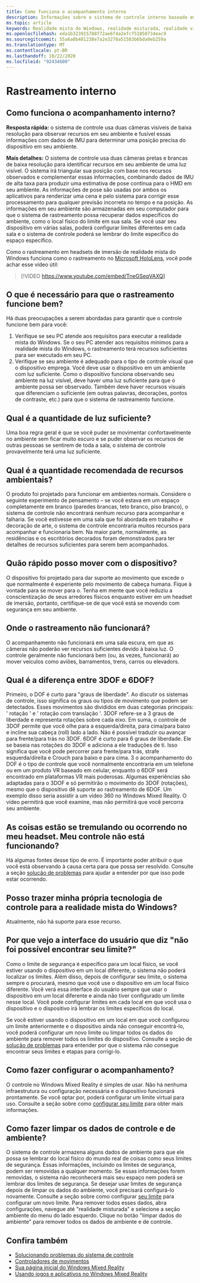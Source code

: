 ```yaml
---
title: Como funciona o acompanhamento interno
description: Informações sobre o sistema de controle interno baseado em câmera usado em headsets de realidade mista do Windows.
ms.topic: article
keywords: Realidade mista do Windows, realidade misturada, realidade virtual, VR, Sr, Inside-Out, dentro do rastreamento, câmera
ms.openlocfilehash: eda1b323915788f72ae6f4a2efcf51850734eac9
ms.sourcegitcommit: 55a6a0b481238e7a2e3278a51583b6bda0eb259a
ms.translationtype: MT
ms.contentlocale: pt-BR
ms.lasthandoff: 10/22/2020
ms.locfileid: "92434600"
---
```

# <a name="inside-out-tracking"></a>Rastreamento interno

## <a name="how-does-inside-out-tracking-work"></a>Como funciona o acompanhamento interno?

**Resposta rápida:** o sistema de controle usa duas câmeras visíveis de baixa resolução para observar recursos em seu ambiente e fusível essas informações com dados de IMU para determinar uma posição precisa do dispositivo em seu ambiente.

**Mais detalhes:** O sistema de controle usa duas câmeras pretas e brancas de baixa resolução para identificar recursos em seu ambiente de uma luz visível. O sistema irá triangular sua posição com base nos recursos observados e complementar essas informações, combinando dados de IMU de alta taxa para produzir uma estimativa de pose contínua para o HMD em seu ambiente. As informações de pose são usadas por ambos os aplicativos para renderizar uma cena e pelo sistema para corrigir esse processamento para qualquer previsão incorreta no tempo e na posição. As informações em seu ambiente são armazenadas em seu computador para que o sistema de rastreamento possa recuperar dados específicos do ambiente, como o local físico do limite em sua sala. Se você usar seu dispositivo em várias salas, poderá configurar limites diferentes em cada sala e o sistema de controle poderá se lembrar do limite específico do espaço específico.

Como o rastreamento em headsets de imersão de realidade mista do Windows funciona como o rastreamento no [Microsoft HoloLens](https://www.microsoft.com/en-us/hololens), você pode achar esse vídeo útil:

>[!VIDEO https://www.youtube.com/embed/TneGSeqVAXQ]

## <a name="what-do-i-need-to-make-tracking-work-well"></a>O que é necessário para que o rastreamento funcione bem?

Há duas preocupações a serem abordadas para garantir que o controle funcione bem para você:
1. Verifique se seu PC atende aos requisitos para executar a realidade mista do Windows. Se o seu PC atender aos requisitos mínimos para a realidade mista do Windows, o rastreamento terá recursos suficientes para ser executado em seu PC.
2. Verifique se seu ambiente é adequado para o tipo de controle visual que o dispositivo emprega. Você deve usar o dispositivo em um ambiente com luz suficiente. Como o dispositivo funciona observando seu ambiente na luz visível, deve haver uma luz suficiente para que o ambiente possa ser observado. Também deve haver recursos visuais que diferenciam o suficiente (em outras palavras, decorações, pontos de contraste, etc.) para que o sistema de rastreamento funcione.

## <a name="how-much-light-is-enough-light"></a>Qual é a quantidade de luz suficiente?

Uma boa regra geral é que se você puder se movimentar confortavelmente no ambiente sem ficar muito escuro e se puder observar os recursos de outras pessoas se sentirem de toda a sala, o sistema de controle provavelmente terá uma luz suficiente.

## <a name="what-is-the-recommended-amount-of-environmental-features"></a>Qual é a quantidade recomendada de recursos ambientais?

O produto foi projetado para funcionar em ambientes normais. Considere o seguinte experimento de pensamento – se você estava em um espaço completamente em branco (paredes brancas, teto branco, piso branco), o sistema de controle não encontrará nenhum recurso para acompanhar e falharia. Se você estivesse em uma sala que foi abordada em trabalho e decoração de arte, o sistema de controle encontraria muitos recursos para acompanhar e funcionaria bem. Na maior parte, normalmente, as residências e os escritórios decorados foram demonstrados para ter detalhes de recursos suficientes para serem bem acompanhados.

## <a name="how-fast-can-i-move-with-the-device"></a>Quão rápido posso mover com o dispositivo?

O dispositivo foi projetado para dar suporte ao movimento que excede o que normalmente é experiente pelo movimento de cabeça humana. Fique à vontade para se mover para o. Tenha em mente que você reduziu a conscientização de seus arredores físicos enquanto estiver em um headset de imersão, portanto, certifique-se de que você está se movendo com segurança em seu ambiente.

## <a name="where-will-tracking-not-work"></a>Onde o rastreamento não funcionará?

O acompanhamento não funcionará em uma sala escura, em que as câmeras não poderão ver recursos suficientes devido à baixa luz. O controle geralmente não funcionará bem (ou, às vezes, funcionará) ao mover veículos como aviões, barramentos, trens, carros ou elevadors.

## <a name="what-is-the-difference-between-3dof-and-6dof"></a>Qual é a diferença entre 3DOF e 6DOF?

Primeiro, o DOF é curto para "graus de liberdade". Ao discutir os sistemas de controle, isso significa os graus ou tipos de movimento que podem ser detectados. Esses movimentos são divididos em duas categorias principais: ' rotação ' e ' rotação com translação '. 3DOF refere-se a 3 graus de liberdade e representa rotações sobre cada eixo. Em suma, o controle de 3DOF permite que você olhe para a esquerda/direita, para cima/para baixo e incline sua cabeça (roll) lado a lado. Não é possível traduzir ou avançar para frente/para trás no 3DOF. 6DOF é curto para 6 graus de liberdade. Ele se baseia nas rotações do 3DOF e adiciona a ele traduções de ti. Isso significa que você pode percorrer para frente/para trás, strafe esquerda/direita e Crouch para baixo e para cima. 3 o acompanhamento do DOF é o tipo de controle que você normalmente encontraria em um telefone ou em um produto VR baseado em celular, enquanto o 6DOF será encontrado em plataformas VR mais poderosas. Algumas experiências são adaptadas para o 3DOF e só permitirão o movimento do 3DOF (rotações), mesmo que o dispositivo dê suporte ao rastreamento de 6DOF. Um exemplo disso seria assistir a um vídeo 360 no Windows Mixed Reality. O vídeo permitirá que você examine, mas não permitirá que você percorra seu ambiente.

## <a name="things-are-jittering-or-stuttering-in-my-headset-is-my-tracking-not-working"></a>As coisas estão se tremulando ou ocorrendo no meu headset. Meu controle não está funcionando?

Há algumas fontes desse tipo de erro. É importante poder atribuir o que você está observando à causa certa para que possa ser resolvido. Consulte a seção [solução de problemas](tracking.md) para ajudar a entender por que isso pode estar ocorrendo.

## <a name="can-i-bring-my-own-tracking-technology-to-windows-mixed-reality"></a>Posso trazer minha própria tecnologia de controle para a realidade mista do Windows?

Atualmente, não há suporte para esse recurso.

## <a name="why-do-i-see-ui-that-says-cant-find-your-boundary"></a>Por que vejo a interface do usuário que diz "não foi possível encontrar seu limite?"

Como o limite de segurança é específico para um local físico, se você estiver usando o dispositivo em um local diferente, o sistema não poderá localizar os limites. Além disso, depois de configurar seu limite, o sistema sempre o procurará, mesmo que você use o dispositivo em um local físico diferente. Você verá essa interface do usuário sempre que usar o dispositivo em um local diferente e ainda não tiver configurado um limite nesse local. Você pode configurar limites em cada local em que você usa o dispositivo e o dispositivo irá lembrar os limites específicos do local.

Se você estiver usando o dispositivo em um local em que você configurou um limite anteriormente e o dispositivo ainda não conseguir encontrá-lo, você poderá configurar um novo limite ou limpar todos os dados do ambiente para remover todos os limites do dispositivo. Consulte a seção de [solução de problemas](tracking.md) para entender por que o sistema não consegue encontrar seus limites e etapas para corrigi-lo.

## <a name="how-do-i-set-up-tracking"></a>Como fazer configurar o acompanhamento?

O controle no Windows Mixed Reality é simples de usar. Não há nenhuma infraestrutura ou configuração necessária e o dispositivo funcionará prontamente. Se você optar por, poderá configurar um limite virtual para uso. Consulte a seção sobre como [configurar seu limite](set-up-windows-mixed-reality.md#set-up-your-room-boundary) para obter mais informações.

## <a name="how-do-i-clear-tracking-and-environment-data"></a>Como fazer limpar os dados de controle e de ambiente?

O sistema de controle armazena alguns dados de ambiente para que ele possa se lembrar do local físico do mundo real de coisas como seus limites de segurança. Essas informações, incluindo os limites de segurança, podem ser removidas a qualquer momento. Se essas informações forem removidas, o sistema não reconhecerá mais seu espaço nem poderá se lembrar dos limites de segurança. Se desejar usar limites de segurança depois de limpar os dados do ambiente, você precisará configurá-lo novamente. Consulte a seção sobre como configurar [seu limite](set-up-windows-mixed-reality.md#set-up-your-room-boundary) para configurar um novo limite. Para remover todos esses dados, abra configurações, navegue até "realidade misturada" e selecione a seção ambiente do menu do lado esquerdo. Clique no botão "limpar dados do ambiente" para remover todos os dados de ambiente e de controle.

## <a name="see-also"></a>Confira também
* [Solucionando problemas do sistema de controle](tracking.md)
* [Controladores de movimentos](controller-in-wmr.md)
* [Sua página inicial do Windows Mixed Reality](your-mixed-reality-home.md)
* [Usando jogos e aplicativos no Windows Mixed Reality](using-games-and-apps-in-windows-mixed-reality.md)
